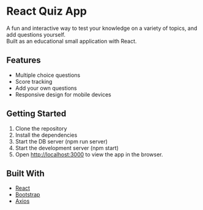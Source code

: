 # React Quiz App

A fun and interactive way to test your knowledge on a variety of topics, and add questions yourself.
<br>
Built as an educational small application with React.

## Features

- Multiple choice questions
- Score tracking
- Add your own questions
- Responsive design for mobile devices

## Getting Started

1. Clone the repository
2. Install the dependencies
3. Start the DB server (npm run server)
4. Start the development server (npm start)
5. Open [http://localhost:3000](http://localhost:3000) to view the app in the browser.

## Built With

- [React](https://reactjs.org/)
- [Bootstrap](https://getbootstrap.com/)
- [Axios](https://github.com/axios/)
